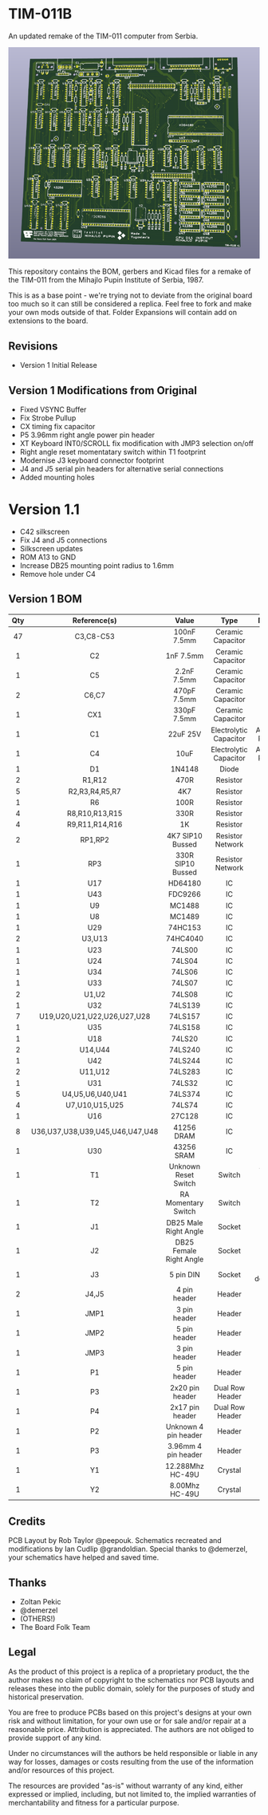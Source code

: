 # TIM-011B

An updated remake of the TIM-011 computer from Serbia.

![Computer rendered image of board in green](https://github.com/Board-Folk/TIM011B/blob/main/images/TIM-011Bv1_render.png)

This repository contains the BOM, gerbers and Kicad files for a remake of the TIM-011 from the Mihajlo Pupin Institute of Serbia, 1987.

This is as a base point - we're trying not to deviate from the original board too much so it can still be considered a replica. Feel free to fork and make your own mods outside of that. Folder Expansions will contain add on extensions to the board.

## Revisions

  * Version 1 Initial Release
  
## Version 1 Modifications from Original

* Fixed VSYNC Buffer
* Fix Strobe Pullup
* CX timing fix capacitor
* P5 3.96mm right angle power pin header 
* XT Keyboard INT0/SCROLL fix modification with JMP3 selection on/off
* Right angle reset momentatary switch within T1 footprint
* Modernise J3 keyboard connector footprint
* J4 and J5 serial pin headers for alternative serial connections
* Added mounting holes

# Version 1.1

* C42 silkscreen
* Fix J4 and J5 connections
* Silkscreen updates
* ROM A13 to GND
* Increase DB25 mounting point radius to 1.6mm
* Remove hole under C4

## Version 1 BOM

|Qty|Reference(s)|Value|Type|Notes|
|:--:|:--:|:--:|:--:|:--:|
|47|C3,C8-C53|100nF 7.5mm|Ceramic Capacitor||
|1|C2|1nF 7.5mm|Ceramic Capacitor||
|1|C5|2.2nF 7.5mm|Ceramic Capacitor||
|2|C6,C7|470pF 7.5mm|Ceramic Capacitor||
|1|CX1|330pF 7.5mm|Ceramic Capacitor||
|1|C1|22uF 25V|Electrolytic Capacitor|Axial or Radial|
|1|C4|10uF|Electrolytic Capacitor|Axial or Radial|
|1|D1|1N4148|Diode||
|2|R1,R12|470R|Resistor||
|5|R2,R3,R4,R5,R7|4K7|Resistor||
|1|R6|100R|Resistor||
|4|R8,R10,R13,R15|330R|Resistor||
|4|R9,R11,R14,R16|1K|Resistor||
|2|RP1,RP2|4K7 SIP10 Bussed|Resistor Network||
|1|RP3|330R SIP10 Bussed|Resistor Network||
|1|U17|HD64180|IC||
|1|U43|FDC9266|IC||
|1|U9|MC1488|IC||
|1|U8|MC1489|IC||
|1|U29|74HC153|IC||
|2|U3,U13|74HC4040|IC||
|1|U23|74LS00|IC||
|1|U24|74LS04|IC||
|1|U34|74LS06|IC||
|1|U33|74LS07|IC||
|2|U1,U2|74LS08|IC||
|1|U32|74LS139|IC||
|7|U19,U20,U21,U22,U26,U27,U28|74LS157|IC||
|1|U35|74LS158|IC||
|1|U18|74LS20|IC||
|2|U14,U44|74LS240|IC||
|1|U42|74LS244|IC||
|2|U11,U12|74LS283|IC||
|1|U31|74LS32|IC||
|5|U4,U5,U6,U40,U41|74LS374|IC||
|4|U7,U10,U15,U25|74LS74|IC||
|1|U16|27C128|IC||
|8|U36,U37,U38,U39,U45,U46,U47,U48|41256 DRAM|IC||
|1|U30|43256 SRAM|IC||
|1|T1|Unknown Reset Switch|Switch|T1 or T2|
|1|T2|RA Momentary Switch|Switch||
|1|J1|DB25 Male Right Angle|Socket||
|1|J2|DB25 Female Right Angle|Socket||
|1|J3|5 pin DIN|Socket|180 degree?|
|2|J4,J5|4 pin header|Header||
|1|JMP1|3 pin header|Header||
|1|JMP2|5 pin header|Header||
|1|JMP3|3 pin header|Header||
|1|P1|5 pin header|Header||
|1|P3|2x20 pin header|Dual Row Header||
|1|P4|2x17 pin header|Dual Row Header||
|1|P2|Unknown 4 pin header|Header||
|1|P3|3.96mm 4 pin header|Header||
|1|Y1|12.288Mhz HC-49U|Crystal||
|1|Y2|8.00Mhz HC-49U|Crystal||

## Credits

PCB Layout by Rob Taylor @peepouk. Schematics recreated and modifications by Ian Cudlip @grandoldian. Special thanks to @demerzel, your schematics have helped and saved time.

## Thanks

* Zoltan Pekic
* @demerzel
* (OTHERS!)
* The Board Folk Team

## Legal

As the product of this project is a replica of a proprietary product, the the author makes no claim of copyright to the schematics nor PCB layouts and releases these into the public domain, solely for the purposes of study and historical preservation.

You are free to produce PCBs based on this project's designs at your own risk and without limitation, for your own use or for sale and/or repair at a reasonable price. Attribution is appreciated. The authors are not obliged to provide support of any kind. 

Under no circumstances will the authors be held responsible or liable in any way for losses, damages or costs resulting from the use of the information and/or resources of this project. 

The resources are provided "as-is" without warranty of any kind, either expressed or implied, including, but not limited to, the implied warranties of merchantability and fitness for a particular purpose.
